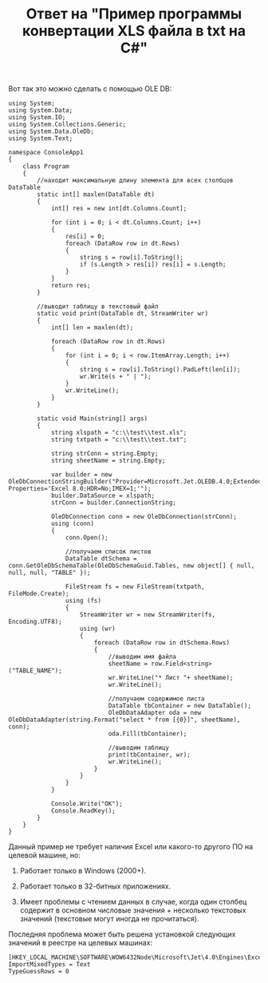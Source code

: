 ﻿---
title: "Ответ на \"Пример программы конвертации XLS файла в txt на C#\""
se.owner.user_id: 240512
se.owner.display_name: "MSDN.WhiteKnight"
se.owner.link: "https://ru.stackoverflow.com/users/240512/msdn-whiteknight"
se.answer_id: 930493
se.question_id: 930444
se.post_type: answer
se.score: 0
se.is_accepted: False
---
<p>Вот так это можно сделать с помощью OLE DB:</p>

<pre><code>using System;
using System.Data;
using System.IO;
using System.Collections.Generic;
using System.Data.OleDb;
using System.Text;

namespace ConsoleApp1
{
    class Program
    {
        //находит максимальную длину элемента для всех столбцов DataTable
        static int[] maxlen(DataTable dt) 
        {
            int[] res = new int[dt.Columns.Count];

            for (int i = 0; i &lt; dt.Columns.Count; i++)
            {
                res[i] = 0;
                foreach (DataRow row in dt.Rows)
                {
                    string s = row[i].ToString();
                    if (s.Length &gt; res[i]) res[i] = s.Length;
                }
            }
            return res;
        }

        //выводит таблицу в текстовый файл
        static void print(DataTable dt, StreamWriter wr)
        {
            int[] len = maxlen(dt);

            foreach (DataRow row in dt.Rows)
            {
                for (int i = 0; i &lt; row.ItemArray.Length; i++)
                {
                    string s = row[i].ToString().PadLeft(len[i]);
                    wr.Write(s + " | ");
                }
                wr.WriteLine();
            }
        }

        static void Main(string[] args)
        {
            string xlspath = "c:\\test\\test.xls";
            string txtpath = "c:\\test\\test.txt";

            string strConn = string.Empty;
            string sheetName = string.Empty;

            var builder = new OleDbConnectionStringBuilder("Provider=Microsoft.Jet.OLEDB.4.0;Extended Properties='Excel 8.0;HDR=No;IMEX=1;'");
            builder.DataSource = xlspath;
            strConn = builder.ConnectionString;

            OleDbConnection conn = new OleDbConnection(strConn);
            using (conn)
            {
                conn.Open();

                //получаем список листов
                DataTable dtSchema = conn.GetOleDbSchemaTable(OleDbSchemaGuid.Tables, new object[] { null, null, null, "TABLE" });

                FileStream fs = new FileStream(txtpath, FileMode.Create);
                using (fs)
                {
                    StreamWriter wr = new StreamWriter(fs, Encoding.UTF8);
                    using (wr)
                    {
                        foreach (DataRow row in dtSchema.Rows)
                        {
                            //выводим имя файла
                            sheetName = row.Field&lt;string&gt;("TABLE_NAME");
                            wr.WriteLine("* Лист "+ sheetName);
                            wr.WriteLine();

                            //получаем содержимое листа
                            DataTable tbContainer = new DataTable();
                            OleDbDataAdapter oda = new OleDbDataAdapter(string.Format("select * from [{0}]", sheetName), conn);
                            oda.Fill(tbContainer);

                            //выводим таблицу
                            print(tbContainer, wr);
                            wr.WriteLine();
                        }                        
                    }
                }                
            }

            Console.Write("OK");
            Console.ReadKey();
        }
    }
}
</code></pre>

<p>Данный пример не требует наличия Excel или какого-то другого ПО на целевой машине, но:</p>

<ol>
<li><p>Работает только в Windows (2000+).</p></li>
<li><p>Работает только в 32-битных приложениях.</p></li>
<li><p>Имеет проблемы с чтением данных в случае, когда один столбец содержит в основном числовые значения + несколько текстовых значений (текстовые могут иногда не прочитаться).</p></li>
</ol>

<p>Последняя проблема может быть решена установкой следующих значений в реестре на целевых машинах:</p>

<pre><code>[HKEY_LOCAL_MACHINE\SOFTWARE\WOW6432Node\Microsoft\Jet\4.0\Engines\Excel]
ImportMixedTypes = Text
TypeGuessRows = 0
</code></pre>
